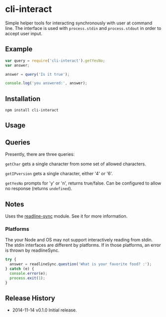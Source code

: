 # cli-interact

Simple helper tools for interacting synchronously with user at command line. The interface is used with `process.stdin` and `process.stdout` in order to accept user input.

## Example

```js
var	query = require('cli-interact').getYesNo;
var answer;

answer = query('Is it true');

console.log('you answered:', answer);
```

## Installation

```
npm install cli-interact
```

## Usage

## Queries

Presently, there are three queries:

`getChar` gets a single character from some set of allowed characters.

`getIPversion` gets a single character, either '4' or '6'.

`getYesNo` prompts for 'y' or 'n', returns true/false. Can be configured to allow no response (returns `undefined`).


## Notes
Uses the [readline-sync](https://github.com/anseki/readline-sync) module. See it for more information.

### Platforms

The your Node and OS may not support interactively reading from stdin. The stdin interfaces are different by platforms. If in those platforms, an error is thrown by readlineSync.

```js
try {
  answer = readlineSync.question('What is your favorite food? :');
} catch (e) {
  console.error(e);
  process.exit(1);
}
```

## Release History
  * 2014-11-14			v0.1.0			Initial release.

